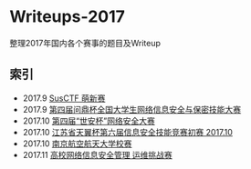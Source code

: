 # Writeups-2017

整理2017年国内各个赛事的题目及Writeup

## 索引

- 2017.9  [SusCTF 萌新赛](./SusCTF萌新赛)
- 2017.9  [第四届问鼎杯全国大学生网络信息安全与保密技能大赛](./WDCTF-finals)
- 2017.10 [第四届“世安杯”网络安全大赛](./世安杯)
- 2017.10 [江苏省天翼杯第六届信息安全技能竞赛初赛 2017.10](./江苏省天翼杯第六届信息安全技能竞赛初赛)
- 2017.10 [南京航空航天大学校赛](./NUAACTF)
- 2017.11 [高校网络信息安全管理 运维挑战赛](./EIS)
